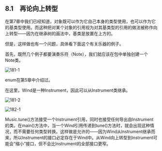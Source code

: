 ## 8.1　再论向上转型

在第7章中我们已经知道，对象既可以作为它自己本身的类型使用，也可以作为它的基类型使用。而这种把对某个对象的引用视为对其基类型的引用的做法被称作向上转型——因为在继承树的画法中，基类是放置在上方的。

但是，这样做也有一个问题，具体看下面这个有关乐器的例子。

首先，既然几个例子都要演奏乐符（Note），我们就应该在包中单独创建一个Note类。

![181-1](../Images/image02855.jpeg)

enum在第5章中介绍过。

在这里，Wind是一种Instrument，因此可以从Instrument类继承。

![181-2](../Images/image02856.jpeg)

![182-1](../Images/image02857.jpeg)

Music.tune()方法接受一个Instrument引用，同时也接受任何导出自Instrument的类。在main()方法中，当一个Wind引用传递到tune()方法时，就会出现这种情况，而不需要任何类型转换。这样做是允许的——因为Wind从Instrument继承而来，所以Instrument的接口必定存在于Wind中。从Wind向上转型到Instrument可能会“缩小”接口，但不会比Instrument的全部接口更窄。